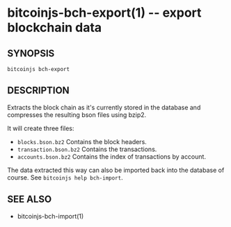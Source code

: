 bitcoinjs-bch-export(1) -- export blockchain data
=================================================

## SYNOPSIS

    bitcoinjs bch-export

## DESCRIPTION

Extracts the block chain as it's currently stored in the database and
compresses the resulting bson files using bzip2.

It will create three files:

 * `blocks.bson.bz2`
   Contains the block headers.
 * `transaction.bson.bz2`
   Contains the transactions.
 * `accounts.bson.bz2`
   Contains the index of transactions by account.

The data extracted this way can also be imported back into the
database of course. See `bitcoinjs help bch-import`.

## SEE ALSO

* bitcoinjs-bch-import(1)
